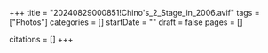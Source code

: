 +++
title = "20240829000851!Chino's_2_Stage_in_2006.avif"
tags = ["Photos"]
categories = []
startDate = ""
draft = false
pages = []

citations = []
+++
